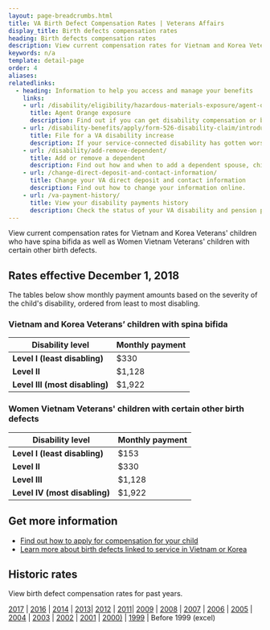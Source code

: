 ```yaml
---
layout: page-breadcrumbs.html
title: VA Birth Defect Compensation Rates | Veterans Affairs
display_title: Birth defects compensation rates
heading: Birth defects compensation rates
description: View current compensation rates for Vietnam and Korea Veterans' children who have spina bifida as well as Women Vietnam Veterans' children with certain other birth defects.
keywords: n/a
template: detail-page
order: 4
aliases:
relatedlinks:
  - heading: Information to help you access and manage your benefits
    links:
    - url: /disability/eligibility/hazardous-materials-exposure/agent-orange/
      title: Agent Orange exposure
      description: Find out if you can get disability compensation or benefits for illnesses believed to be caused by Agent Orange.
    - url: /disability-benefits/apply/form-526-disability-claim/introduction/ 
      title: File for a VA disability increase
      description: If your service-connected disability has gotten worse, find out how to file a claim to increase your disability rating.
    - url: /disability/add-remove-dependent/
      title: Add or remove a dependent
      description: Find out how and when to add a dependent spouse, child, or parent to your VA disability benefits. Also learn how to remove a dependent from your benefits.
    - url: /change-direct-deposit-and-contact-information/
      title: Change your VA direct deposit and contact information
      description: Find out how to change your information online.
    - url: /va-payment-history/
      title: View your disability payments history
      description: Check the status of your VA disability and pension payments. You can also see certain survivor benefits.      
---
```

<div class="va-introtext">

View current compensation rates for Vietnam and Korea Veterans' children who have spina bifida as well as Women Vietnam Veterans' children with certain other birth defects. 
</div>

<h2>Rates effective December 1, 2018</h2>

The tables below show monthly payment amounts based on the severity of the child's disability, ordered from least to most disabling.

<h3>Vietnam and Korea Veterans’ children with spina bifida</h3>

| Disability level  | Monthly payment | 
| -- | -- | 
| **Level I (least disabling)** | $330 | 
| **Level II**  | $1,128 | 
| **Level III (most disabling)** | $1,922 | 

<h3>Women Vietnam Veterans' children with certain other birth defects</h3>

| Disability level  | Monthly payment | 
| -- | -- | 
| **Level I (least disabling)** | $153 | 
| **Level II**  | $330 | 
| **Level III** | $1,128 | 
| **Level IV (most disabling)** | $1,922 | 


<h2>Get more information</h2>

- [Find out how to apply for compensation for your child](/disability/eligibility/special-claims/birth-defects/)
- [Learn more about birth defects linked to service in Vietnam or Korea](https://www.publichealth.va.gov/exposures/agentorange/birth-defects/index.asp)

<h2>Historic rates</h2>

View birth defect compensation rates for past years.

[2017](https://www.benefits.va.gov/COMPENSATION/sb2017.asp) | [2016](https://www.benefits.va.gov/COMPENSATION/sb2016.asp) | [2014](https://www.benefits.va.gov/COMPENSATION/sb2014.asp) | [2013](https://www.benefits.va.gov/COMPENSATION/sb2013.asp)| [2012](https://www.benefits.va.gov/COMPENSATION/sb2012.asp) | [2011](https://www.benefits.va.gov/COMPENSATION/sb2011.asp)| [2009](https://www.benefits.va.gov/COMPENSATION/sb2009.asp) | [2008](https://www.benefits.va.gov/COMPENSATION/sb2008.asp) | [2007](https://www.benefits.va.gov/COMPENSATION/sb2007.asp) | [2006](https://www.benefits.va.gov/COMPENSATION/sb2006.asp) | [2005](https://www.benefits.va.gov/COMPENSATION/sb2005.asp) | [2004](https://www.benefits.va.gov/COMPENSATION/sb2004.asp) | [2003](https://www.benefits.va.gov/COMPENSATION/sb2003.asp) | [2002](https://www.benefits.va.gov/COMPENSATION/sb2002.asp) | [2001](https://www.benefits.va.gov/COMPENSATION/sb2001.asp) | [2000)](https://www.benefits.va.gov/COMPENSATION/sb2000.asp) | [1999](https://www.benefits.va.gov/COMPENSATION/sb1999.asp) | Before 1999 (excel)
